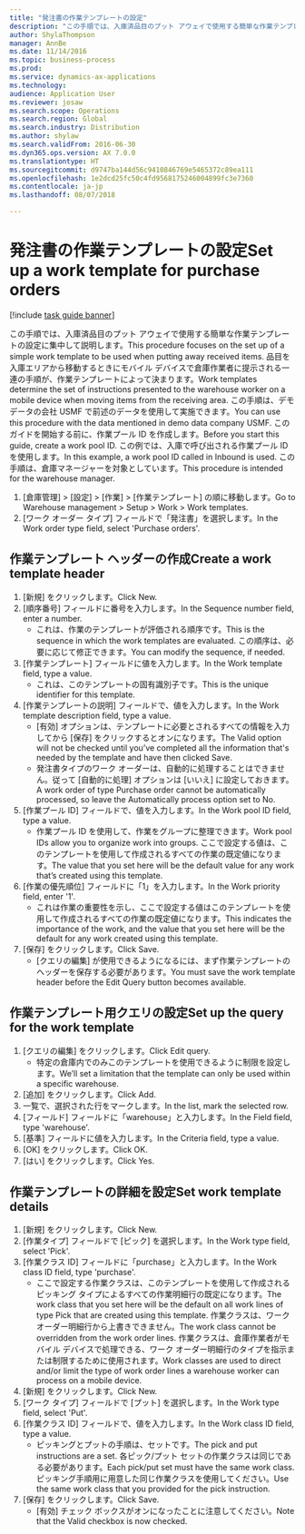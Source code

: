 ```yaml
--- 
title: "発注書の作業テンプレートの設定"
description: "この手順では、入庫済品目のプット アウェイで使用する簡単な作業テンプレートの設定に集中して説明します。"
author: ShylaThompson
manager: AnnBe
ms.date: 11/14/2016
ms.topic: business-process
ms.prod: 
ms.service: dynamics-ax-applications
ms.technology: 
audience: Application User
ms.reviewer: josaw
ms.search.scope: Operations
ms.search.region: Global
ms.search.industry: Distribution
ms.author: shylaw
ms.search.validFrom: 2016-06-30
ms.dyn365.ops.version: AX 7.0.0
ms.translationtype: HT
ms.sourcegitcommit: d9747ba144d56c9410846769e5465372c89ea111
ms.openlocfilehash: 1e2dcd25fc50c4fd9568175246004899fc3e7360
ms.contentlocale: ja-jp
ms.lasthandoff: 08/07/2018

---
```

# <a name="set-up-a-work-template-for-purchase-orders"></a><span data-ttu-id="7e97d-103">発注書の作業テンプレートの設定</span><span class="sxs-lookup"><span data-stu-id="7e97d-103">Set up a work template for purchase orders</span></span>

[!include [task guide banner](../../includes/task-guide-banner.md)]

<span data-ttu-id="7e97d-104">この手順では、入庫済品目のプット アウェイで使用する簡単な作業テンプレートの設定に集中して説明します。</span><span class="sxs-lookup"><span data-stu-id="7e97d-104">This procedure focuses on the set up of a simple work template to be used when putting away received items.</span></span> <span data-ttu-id="7e97d-105">品目を入庫エリアから移動するときにモバイル デバイスで倉庫作業者に提示される一連の手順が、作業テンプレートによって決まります。</span><span class="sxs-lookup"><span data-stu-id="7e97d-105">Work templates determine the set of instructions presented to the warehouse worker on a mobile device when moving items from the receiving area.</span></span> <span data-ttu-id="7e97d-106">この手順は、デモ データの会社 USMF で前述のデータを使用して実施できます。</span><span class="sxs-lookup"><span data-stu-id="7e97d-106">You can use this procedure with the data mentioned in demo data company USMF.</span></span> <span data-ttu-id="7e97d-107">このガイドを開始する前に、作業プール ID を作成します。</span><span class="sxs-lookup"><span data-stu-id="7e97d-107">Before you start this guide, create a work pool ID.</span></span> <span data-ttu-id="7e97d-108">この例では、入庫で呼び出される作業プール ID を使用します。</span><span class="sxs-lookup"><span data-stu-id="7e97d-108">In this example, a work pool ID called in Inbound is used.</span></span> <span data-ttu-id="7e97d-109">この手順は、倉庫マネージャーを対象としています。</span><span class="sxs-lookup"><span data-stu-id="7e97d-109">This procedure is intended for the warehouse manager.</span></span>

1. <span data-ttu-id="7e97d-110">[倉庫管理] > [設定] > [作業] > [作業テンプレート] の順に移動します。</span><span class="sxs-lookup"><span data-stu-id="7e97d-110">Go to Warehouse management > Setup > Work > Work templates.</span></span>
2. <span data-ttu-id="7e97d-111">[ワーク オーダー タイプ] フィールドで「発注書」を選択します。</span><span class="sxs-lookup"><span data-stu-id="7e97d-111">In the Work order type field, select 'Purchase orders'.</span></span>

## <a name="create-a-work-template-header"></a><span data-ttu-id="7e97d-112">作業テンプレート ヘッダーの作成</span><span class="sxs-lookup"><span data-stu-id="7e97d-112">Create a work template header</span></span>
1. <span data-ttu-id="7e97d-113">[新規] をクリックします。</span><span class="sxs-lookup"><span data-stu-id="7e97d-113">Click New.</span></span>
2. <span data-ttu-id="7e97d-114">[順序番号] フィールドに番号を入力します。</span><span class="sxs-lookup"><span data-stu-id="7e97d-114">In the Sequence number field, enter a number.</span></span>
    * <span data-ttu-id="7e97d-115">これは、作業のテンプレートが評価される順序です。</span><span class="sxs-lookup"><span data-stu-id="7e97d-115">This is the sequence in which the work templates are evaluated.</span></span> <span data-ttu-id="7e97d-116">この順序は、必要に応じて修正できます。</span><span class="sxs-lookup"><span data-stu-id="7e97d-116">You can modify the sequence, if needed.</span></span>  
3. <span data-ttu-id="7e97d-117">[作業テンプレート] フィールドに値を入力します。</span><span class="sxs-lookup"><span data-stu-id="7e97d-117">In the Work template field, type a value.</span></span>
    * <span data-ttu-id="7e97d-118">これは、このテンプレートの固有識別子です。</span><span class="sxs-lookup"><span data-stu-id="7e97d-118">This is the unique identifier for this template.</span></span>  
4. <span data-ttu-id="7e97d-119">[作業テンプレートの説明] フィールドで、値を入力します。</span><span class="sxs-lookup"><span data-stu-id="7e97d-119">In the Work template description field, type a value.</span></span>
    * <span data-ttu-id="7e97d-120">[有効] オプションは、テンプレートに必要とされるすべての情報を入力してから [保存] をクリックするとオンになります。</span><span class="sxs-lookup"><span data-stu-id="7e97d-120">The Valid option will not be checked until you’ve completed all the information that's needed by the template and have then clicked Save.</span></span>  
    * <span data-ttu-id="7e97d-121">発注書タイプのワーク オーダーは、自動的に処理することはできません。従って [自動的に処理] オプションは [いいえ] に設定しておきます。</span><span class="sxs-lookup"><span data-stu-id="7e97d-121">A work order of type Purchase order cannot be automatically processed, so leave the  Automatically process option set to No.</span></span>  
5. <span data-ttu-id="7e97d-122">[作業プール ID] フィールドで、値を入力します。</span><span class="sxs-lookup"><span data-stu-id="7e97d-122">In the Work pool ID field, type a value.</span></span>
    * <span data-ttu-id="7e97d-123">作業プール ID を使用して、作業をグループに整理できます。</span><span class="sxs-lookup"><span data-stu-id="7e97d-123">Work pool IDs allow you to organize work into groups.</span></span> <span data-ttu-id="7e97d-124">ここで設定する値は、このテンプレートを使用して作成されるすべての作業の既定値になります。</span><span class="sxs-lookup"><span data-stu-id="7e97d-124">The value that you set here will be the default value for any work that’s created using this template.</span></span>  
6. <span data-ttu-id="7e97d-125">[作業の優先順位] フィールドに「1」を入力します。</span><span class="sxs-lookup"><span data-stu-id="7e97d-125">In the Work priority field, enter '1'.</span></span>
    * <span data-ttu-id="7e97d-126">これは作業の重要性を示し、ここで設定する値はこのテンプレートを使用して作成されるすべての作業の既定値になります。</span><span class="sxs-lookup"><span data-stu-id="7e97d-126">This indicates the importance of the work, and the value that you set here will be the default for any work created using this template.</span></span>  
7. <span data-ttu-id="7e97d-127">[保存] をクリックします。</span><span class="sxs-lookup"><span data-stu-id="7e97d-127">Click Save.</span></span>
    * <span data-ttu-id="7e97d-128">[クエリの編集] が使用できるようになるには、まず作業テンプレートのヘッダーを保存する必要があります。</span><span class="sxs-lookup"><span data-stu-id="7e97d-128">You must save the work template header before the Edit Query button becomes available.</span></span>  

## <a name="set-up-the-query-for-the-work-template"></a><span data-ttu-id="7e97d-129">作業テンプレート用クエリの設定</span><span class="sxs-lookup"><span data-stu-id="7e97d-129">Set up the query for the work template</span></span>
1. <span data-ttu-id="7e97d-130">[クエリの編集] をクリックします。</span><span class="sxs-lookup"><span data-stu-id="7e97d-130">Click Edit query.</span></span>
    * <span data-ttu-id="7e97d-131">特定の倉庫内でのみこのテンプレートを使用できるように制限を設定します。</span><span class="sxs-lookup"><span data-stu-id="7e97d-131">We’ll set a limitation that the template can only be used within a specific warehouse.</span></span>  
2. <span data-ttu-id="7e97d-132">[追加] をクリックします。</span><span class="sxs-lookup"><span data-stu-id="7e97d-132">Click Add.</span></span>
3. <span data-ttu-id="7e97d-133">一覧で、選択された行をマークします。</span><span class="sxs-lookup"><span data-stu-id="7e97d-133">In the list, mark the selected row.</span></span>
4. <span data-ttu-id="7e97d-134">[フィールド] フィールドに「warehouse」と入力します。</span><span class="sxs-lookup"><span data-stu-id="7e97d-134">In the Field field, type 'warehouse'.</span></span>
5. <span data-ttu-id="7e97d-135">[基準] フィールドに値を入力します。</span><span class="sxs-lookup"><span data-stu-id="7e97d-135">In the Criteria field, type a value.</span></span>
6. <span data-ttu-id="7e97d-136">[OK] をクリックします。</span><span class="sxs-lookup"><span data-stu-id="7e97d-136">Click OK.</span></span>
7. <span data-ttu-id="7e97d-137">[はい] をクリックします。</span><span class="sxs-lookup"><span data-stu-id="7e97d-137">Click Yes.</span></span>

## <a name="set-work-template-details"></a><span data-ttu-id="7e97d-138">作業テンプレートの詳細を設定</span><span class="sxs-lookup"><span data-stu-id="7e97d-138">Set work template details</span></span>
1. <span data-ttu-id="7e97d-139">[新規] をクリックします。</span><span class="sxs-lookup"><span data-stu-id="7e97d-139">Click New.</span></span>
2. <span data-ttu-id="7e97d-140">[作業タイプ] フィールドで [ピック] を選択します。</span><span class="sxs-lookup"><span data-stu-id="7e97d-140">In the Work type field, select 'Pick'.</span></span>
3. <span data-ttu-id="7e97d-141">[作業クラス ID] フィールドに「purchase」と入力します。</span><span class="sxs-lookup"><span data-stu-id="7e97d-141">In the Work class ID field, type 'purchase'.</span></span>
    * <span data-ttu-id="7e97d-142">ここで設定する作業クラスは、このテンプレートを使用して作成されるピッキング タイプによるすべての作業明細行の既定になります。</span><span class="sxs-lookup"><span data-stu-id="7e97d-142">The work class that you set here will be the default on all work lines of type Pick that are created using this template.</span></span> <span data-ttu-id="7e97d-143">作業クラスは、ワーク オーダー明細行から上書きできません。</span><span class="sxs-lookup"><span data-stu-id="7e97d-143">The work class cannot be overridden from the work order lines.</span></span> <span data-ttu-id="7e97d-144">作業クラスは、倉庫作業者がモバイル デバイスで処理できる、ワーク オーダー明細行のタイプを指示または制限するために使用されます。</span><span class="sxs-lookup"><span data-stu-id="7e97d-144">Work classes are used to direct and/or limit the type of work order lines a warehouse worker can process on a mobile device.</span></span>  
4. <span data-ttu-id="7e97d-145">[新規] をクリックします。</span><span class="sxs-lookup"><span data-stu-id="7e97d-145">Click New.</span></span>
5. <span data-ttu-id="7e97d-146">[ワーク タイプ] フィールドで [プット] を選択します。</span><span class="sxs-lookup"><span data-stu-id="7e97d-146">In the Work type field, select 'Put'.</span></span>
6. <span data-ttu-id="7e97d-147">[作業クラス ID] フィールドで、値を入力します。</span><span class="sxs-lookup"><span data-stu-id="7e97d-147">In the Work class ID field, type a value.</span></span>
    * <span data-ttu-id="7e97d-148">ピッキングとプットの手順は、セットです。</span><span class="sxs-lookup"><span data-stu-id="7e97d-148">The pick and put instructions are a set.</span></span> <span data-ttu-id="7e97d-149">各ピック/プット セットの作業クラスは同じである必要があります。</span><span class="sxs-lookup"><span data-stu-id="7e97d-149">Each pick/put set must have the same work class.</span></span> <span data-ttu-id="7e97d-150">ピッキング手順用に用意した同じ作業クラスを使用してください。</span><span class="sxs-lookup"><span data-stu-id="7e97d-150">Use the same work class that you provided for the pick instruction.</span></span>  
7. <span data-ttu-id="7e97d-151">[保存] をクリックします。</span><span class="sxs-lookup"><span data-stu-id="7e97d-151">Click Save.</span></span>
    * <span data-ttu-id="7e97d-152">[有効] チェック ボックスがオンになったことに注意してください。</span><span class="sxs-lookup"><span data-stu-id="7e97d-152">Note that the Valid checkbox is now checked.</span></span>  


